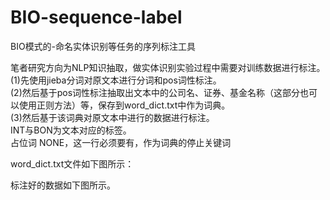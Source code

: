 # BIO-sequence-label
BIO模式的-命名实体识别等任务的序列标注工具

笔者研究方向为NLP知识抽取，做实体识别实验过程中需要对训练数据进行标注。</br>
(1)先使用jieba分词对原文本进行分词和pos词性标注。</br>
(2)然后基于pos词性标注抽取出文本中的公司名、证券、基金名称（这部分也可以使用正则方法）等，保存到word_dict.txt中作为词典。</br>
(3)然后基于该词典对原文本中进行的数据进行标注。</br>
INT与BON为文本对应的标签。</br>
占位词 NONE，这一行必须要有，作为词典的停止关键词</br>

word_dict.txt文件如下图所示：<br>
![]()



标注好的数据如下图所示。<br>



